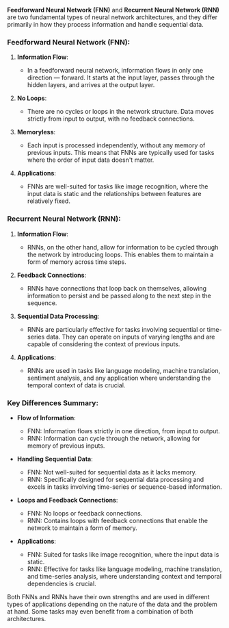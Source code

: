 **Feedforward Neural Network (FNN)** and **Recurrent Neural Network (RNN)** are two fundamental types of neural network architectures, and they differ primarily in how they process information and handle sequential data.

### Feedforward Neural Network (FNN):

1. **Information Flow**:
   - In a feedforward neural network, information flows in only one direction — forward. It starts at the input layer, passes through the hidden layers, and arrives at the output layer.

2. **No Loops**:
   - There are no cycles or loops in the network structure. Data moves strictly from input to output, with no feedback connections.

3. **Memoryless**:
   - Each input is processed independently, without any memory of previous inputs. This means that FNNs are typically used for tasks where the order of input data doesn't matter.

4. **Applications**:
   - FNNs are well-suited for tasks like image recognition, where the input data is static and the relationships between features are relatively fixed.

### Recurrent Neural Network (RNN):

1. **Information Flow**:
   - RNNs, on the other hand, allow for information to be cycled through the network by introducing loops. This enables them to maintain a form of memory across time steps.

2. **Feedback Connections**:
   - RNNs have connections that loop back on themselves, allowing information to persist and be passed along to the next step in the sequence.

3. **Sequential Data Processing**:
   - RNNs are particularly effective for tasks involving sequential or time-series data. They can operate on inputs of varying lengths and are capable of considering the context of previous inputs.

4. **Applications**:
   - RNNs are used in tasks like language modeling, machine translation, sentiment analysis, and any application where understanding the temporal context of data is crucial.

### Key Differences Summary:

- **Flow of Information**:
   - FNN: Information flows strictly in one direction, from input to output.
   - RNN: Information can cycle through the network, allowing for memory of previous inputs.

- **Handling Sequential Data**:
   - FNN: Not well-suited for sequential data as it lacks memory.
   - RNN: Specifically designed for sequential data processing and excels in tasks involving time-series or sequence-based information.

- **Loops and Feedback Connections**:
   - FNN: No loops or feedback connections.
   - RNN: Contains loops with feedback connections that enable the network to maintain a form of memory.

- **Applications**:
   - FNN: Suited for tasks like image recognition, where the input data is static.
   - RNN: Effective for tasks like language modeling, machine translation, and time-series analysis, where understanding context and temporal dependencies is crucial.

Both FNNs and RNNs have their own strengths and are used in different types of applications depending on the nature of the data and the problem at hand. Some tasks may even benefit from a combination of both architectures.
